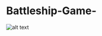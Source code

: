 # Battleship-Game-
![alt text](https://github.com/Ahmed-dev-vpc/Battleship-Game-/blob/master/Battleship.PNG?raw=true)

